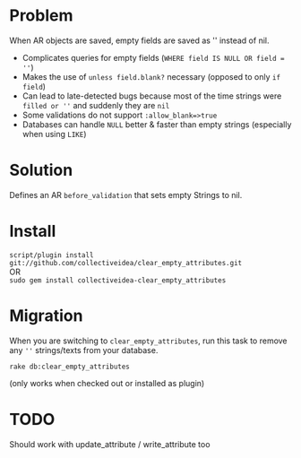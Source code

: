 Problem
=======
When AR objects are saved, empty fields are saved as '' instead of nil.

 - Complicates queries for empty fields (`WHERE field IS NULL OR field = ''`)
 - Makes the use of `unless field.blank?` necessary (opposed to only `if field`)
 - Can lead to late-detected bugs because most of the time strings were `filled or ''` and suddenly they are `nil`
 - Some validations do not support `:allow_blank=>true`
 - Databases can handle `NULL` better & faster than empty strings (especially when using `LIKE`)

Solution
========
Defines an AR `before_validation` that sets empty Strings to nil.

Install
=======
`script/plugin install git://github.com/collectiveidea/clear_empty_attributes.git`  
OR  
`sudo gem install collectiveidea-clear_empty_attributes`  


Migration
=========
When you are switching to `clear_empty_attributes`, run this task
to remove any `''` strings/texts from your database.

    rake db:clear_empty_attributes
(only works when checked out or installed as plugin)

TODO
====
Should work with update_attribute / write_attribute too